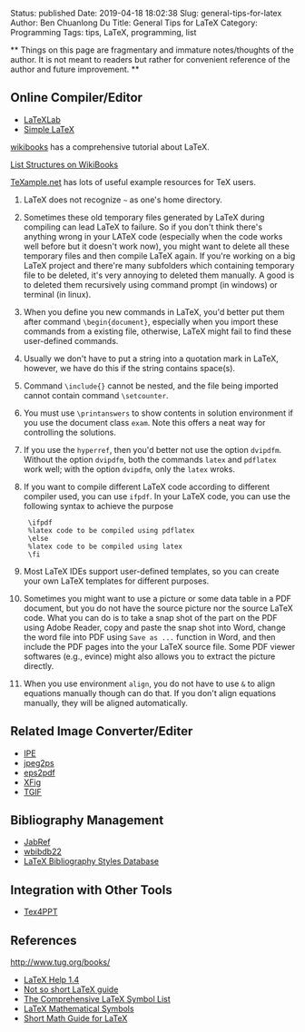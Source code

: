 Status: published
Date: 2019-04-18 18:02:38
Slug: general-tips-for-latex
Author: Ben Chuanlong Du
Title: General Tips for LaTeX
Category: Programming
Tags: tips, LaTeX, programming, list

**
Things on this page are fragmentary and immature notes/thoughts of the author.
It is not meant to readers but rather for convenient reference of the author and future improvement.
**



## Online Compiler/Editor

- [LaTeXLab](http://docs.latexlab.org/)
- [Simple LaTeX](http://www.simplelatex.com/)

[wikibooks](http://en.wikibooks.org/wiki/Latex) has a comprehensive tutorial about LaTeX. 

[List Structures on WikiBooks](http://en.wikibooks.org/wiki/LaTeX/List_Structures)

[TeXample.net](http://www.texample.net/) has lots of useful example resources for TeX users.

1. LaTeX does not recognize `~` as one's home directory.

2. Sometimes these old temporary files generated by LaTeX during compiling can lead LaTeX to failure. 
    So if you don't think there's anything wrong in your LATeX code 
    (especially when the code works well before but it doesn't work now), 
    you might want to delete all these temporary files and then compile LaTeX again. 
    If you're working on a big LaTeX project and there're many subfolders which containing temporary file to be deleted, 
    it's very annoying to deleted them manually. 
    A good is to deleted them recursively using command prompt (in windows) or terminal (in linux).

3. When you define you new commands in LaTeX, 
    you'd better put them after command `\begin{document}`, 
    especially when you import these commands from a existing file, otherwise, 
    LaTeX might fail to find these user-defined commands.

4. Usually we don't have to put a string into a quotation mark in LaTeX,
    however, we have do this if the string contains space(s).

5. Command `\include{}` cannot be nested, 
    and the file being
    imported cannot contain command `\setcounter`.

6. You must use `\printanswers` to show contents in solution
    environment if you use the document class `exam`. Note this offers a
    neat way for controlling the solutions.

7. If you use the `hyperref`, then you'd better not use the option `dvipdfm`.
    Without the option `dvipdfm`, both the commands `latex` and  `pdflatex`
    work well; with the option `dvipdfm`, only the `latex` wroks.

1. If you want to compile different LaTeX code according to different
    compiler used, you can use `ifpdf`. In your LaTeX code, you can use
    the following syntax to achieve the purpose

        \ifpdf
        %latex code to be compiled using pdflatex
        \else
        %latex code to be compiled using latex
        \fi
            

1. Most LaTeX IDEs support user-defined templates,
    so you can create your own LaTeX templates for different purposes.

2. Sometimes you might want to use a picture or some data table in a PDF document,
    but you do not have the source picture nor the source LaTeX code. What you
    can do is to take a snap shot of the part on the PDF using Adobe Reader,
    copy and paste the snap shot into Word, change the word file into PDF
    using `Save as ...` function in Word, and then include the PDF pages
    into the your LaTeX source file. Some PDF viewer softwares (e.g., evince) might also allows you
    to extract the picture directly. 

3. When you use environment `align`, you do not have to use `&` to align
    equations manually though can do that. If you don't align equations
    manually, they will be aligned automatically.

## Related Image Converter/Editer 

- [IPE](http://tclab.kaist.ac.kr/ipe/)
- [jpeg2ps](http://www.ctan.org/tex-archive/support/jpeg2ps/)
- [eps2pdf](http://www.ctan.org/tex-archive/support/eps2pdf/)
- [XFig](http://www.xfig.org/)
- [TGIF](http://bourbon.usc.edu/tgif/download.html)

## Bibliography Management 

- [JabRef](http://sourceforge.net/projects/jabref/)
- [wbibdb22](http://www.ctan.org/tex-archive/support/bibdb/)
- [LaTeX Bibliography Styles Database](http://jo.irisson.free.fr/bstdatabase/)

## Integration with Other Tools 

- [Tex4PPT](http://users.ecs.soton.ac.uk/srg/softwaretools/presentation/TeX4PPT/)

## References        

http://www.tug.org/books/

- [LaTeX Help 1.4](http://www.emerson.emory.edu/services/latex/latex2e/latex2e_toc.html)
- [Not so short LaTeX guide](http://www.ctan.org/tex-archive/info/lshort/english/lshort.pdf)
- [The Comprehensive LaTeX Symbol List](ftp://tug.ctan.org/pub/tex-archive/info/symbols/comprehensive/symbols-letter.pdf)
- [LaTeX Mathematical Symbols](http://amath.colorado.edu/documentation/LaTeX/Symbols.pdf)
- [Short Math Guide for LaTeX](ftp://ftp.ams.org/pub/tex/doc/amsmath/short-math-guide.pdf)

